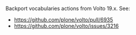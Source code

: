 Backport vocabularies actions from Volto 19.x. See:

- https://github.com/plone/volto/pull/6935
- https://github.com/plone/volto/issues/3216
